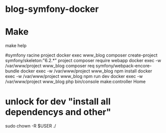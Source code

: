 # blog-symfony-docker

# Make
make help

#symfony racine project
docker exec www_blog composer create-project symfony/skeleton:"6.2.*" project
composer require webapp
docker exec -w /var/www/project www_blog composer req symfony/webpack-encore-bundle
docker exec -w /var/www/project www_blog npm install
docker exec -w /var/www/project www_blog npm run dev
docker exec -w /var/www/project www_blog php bin/console make:controller Home

# unlock for dev "install all dependencys and other"
sudo chown -R $USER ./




